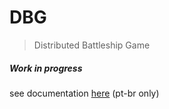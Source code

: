 # DBG
>Distributed Battleship Game

##### Work in progress

see documentation [here](docs/documentation.md) (pt-br only)

